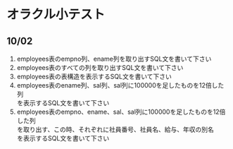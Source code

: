 # オラクル小テスト

## 10/02

1. employees表のempno列、ename列を取り出すSQL文を書いて下さい
1. employees表のすべての列を取り出すSQL文を書いて下さい
1. employees表の表構造を表示するSQL文を書いて下さい
1. employees表のename列、sal列、sal列に100000を足したものを12倍した列  
を表示するSQL文を書いて下さい  
1. employees表のempno、ename、sal、sal列に100000を足したものを12倍した列  
を取り出す、この時、それぞれに社員番号、社員名、給与、年収の別名  
を表示するSQL文を書いて下さい  
